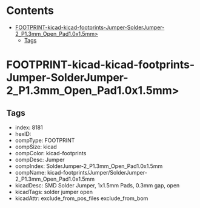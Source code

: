 



Contents
========

* [FOOTPRINT-kicad-kicad-footprints-Jumper-SolderJumper-2_P1.3mm_Open_Pad1.0x1.5mm>](#footprint-kicad-kicad-footprints-jumper-solderjumper-2_p13mm_open_pad10x15mm)
	* [Tags](#tags)

# FOOTPRINT-kicad-kicad-footprints-Jumper-SolderJumper-2_P1.3mm_Open_Pad1.0x1.5mm>

## Tags

- index: 8181
- hexID: 
- oompType: FOOTPRINT
- oompSize: kicad
- oompColor: kicad-footprints
- oompDesc: Jumper
- oompIndex: SolderJumper-2_P1.3mm_Open_Pad1.0x1.5mm
- oompName: kicad-footprints/Jumper/SolderJumper-2_P1.3mm_Open_Pad1.0x1.5mm
- kicadDesc: SMD Solder Jumper, 1x1.5mm Pads, 0.3mm gap, open
- kicadTags: solder jumper open
- kicadAttr: exclude_from_pos_files exclude_from_bom
